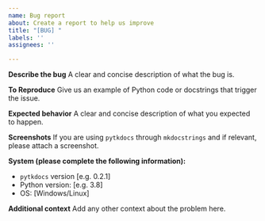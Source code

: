 ```yaml
---
name: Bug report
about: Create a report to help us improve
title: "[BUG] "
labels: ''
assignees: ''

---
```


**Describe the bug**
A clear and concise description of what the bug is.

**To Reproduce**
Give us an example of Python code or docstrings that trigger the issue.

**Expected behavior**
A clear and concise description of what you expected to happen.

**Screenshots**
If you are using `pytkdocs` through `mkdocstrings` and if relevant, please attach a screenshot.

**System (please complete the following information):**
- `pytkdocs` version [e.g. 0.2.1]
- Python version: [e.g. 3.8]
- OS: [Windows/Linux]

**Additional context**
Add any other context about the problem here.
